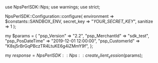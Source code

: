 use NpsPerlSDK::Nps;
use warnings;
use strict;

NpsPerlSDK::Configuration::configure( 
    environment => $constants::SANDBOX_ENV,
    secret_key => "_YOUR_SECRET_KEY_",
    sanitize => 1 
    );

my $params = {
    "psp_Version" => "2.2",
    "psp_MerchantId" => "sdk_test",
    "psp_PosDateTime" => "2019-12-01 12:00:00",
    "psp_CustomerId" => "K8sj5rBrGqPBczTR4LtuKE6g4iZMmY9f",
};

my $response = NpsPerlSDK::Nps::create_client_session($params);